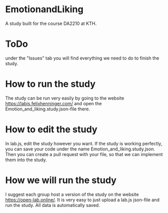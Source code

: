 # EmotionandLiking
A study built for the course DA2210 at KTH.

# ToDo
under the "Issues" tab you will find everything we need to do to finish the study. 

# How to run the study 
The study can be run very easily by going to the website https://labjs.felixhenninger.com/ and open the Emotion_and_liking.study.json-file there.

# How to edit the study
In lab.js, edit the study however you want. If the study is working perfectly, you can save your code under the name Emotion_and_liking.study.json. Then you can create a pull request with your file, so that we can implement them into the study. 

# How we will run the study
I suggest each group host a version of the study on the website https://open-lab.online/. It is very easy to just upload a lab.js json-file and run the study. All data is automatically saved. 
